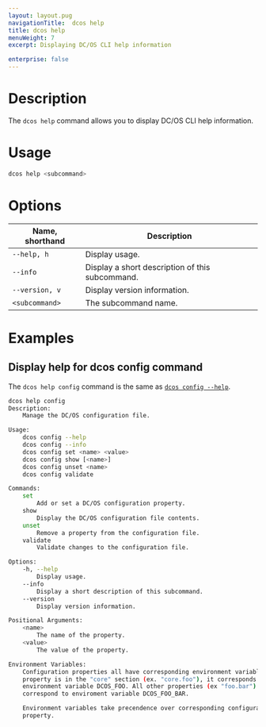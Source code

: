 ```yaml
---
layout: layout.pug
navigationTitle:  dcos help
title: dcos help
menuWeight: 7
excerpt: Displaying DC/OS CLI help information

enterprise: false
---
```


# Description
The `dcos help` command allows you to display DC/OS CLI help information.

# Usage

```bash
dcos help <subcommand>
```

# Options

| Name, shorthand |  Description |
|---------|-------------|
| `--help, h`   |   Display usage. |
| `--info`   |   Display a short description of this subcommand. |
| `--version, v`   |  Display version information. |
| `<subcommand>`   | The subcommand name. |

# Examples

## Display help for dcos config command

The `dcos help config` command is the same as [`dcos config --help`](/dcos/1.11/cli/command-reference/dcos-config/).

```bash
dcos help config
Description:
    Manage the DC/OS configuration file.

Usage:
    dcos config --help
    dcos config --info
    dcos config set <name> <value>
    dcos config show [<name>]
    dcos config unset <name>
    dcos config validate

Commands:
    set
        Add or set a DC/OS configuration property.
    show
        Display the DC/OS configuration file contents.
    unset
        Remove a property from the configuration file.
    validate
        Validate changes to the configuration file.

Options:
    -h, --help
        Display usage.
    --info
        Display a short description of this subcommand.
    --version
        Display version information.

Positional Arguments:
    <name>
        The name of the property.
    <value>
        The value of the property.

Environment Variables:
    Configuration properties all have corresponding environment variables. If a
    property is in the "core" section (ex. "core.foo"), it corresponds to
    environment variable DCOS_FOO. All other properties (ex "foo.bar")
    correspond to enviroment variable DCOS_FOO_BAR.

    Environment variables take precendence over corresponding configuration
    property.
```

